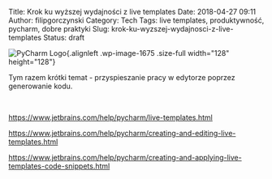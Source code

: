 Title: Krok ku wyższej wydajności z live templates
Date: 2018-04-27 09:11
Author: filipgorczynski
Category: Tech
Tags: live templates, produktywność, pycharm, dobre praktyki
Slug: krok-ku-wyzszej-wydajnosci-z-live-templates
Status: draft

![PyCharm Logo](https://filipgorczynski.files.wordpress.com/2018/03/pycharm_logo.png){.alignleft .wp-image-1675 .size-full width="128" height="128"}

Tym razem krótki temat - przyspieszanie pracy w edytorze poprzez generowanie kodu.

 

https://www.jetbrains.com/help/pycharm/live-templates.html

https://www.jetbrains.com/help/pycharm/creating-and-editing-live-templates.html

https://www.jetbrains.com/help/pycharm/creating-and-applying-live-templates-code-snippets.html
